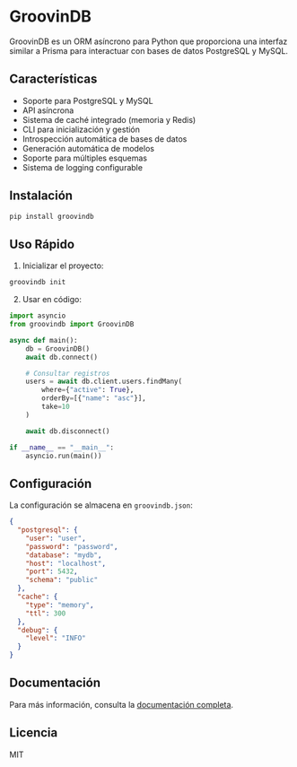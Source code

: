 # GroovinDB

GroovinDB es un ORM asíncrono para Python que proporciona una interfaz similar a Prisma para interactuar con bases de datos PostgreSQL y MySQL.

## Características

- Soporte para PostgreSQL y MySQL
- API asíncrona
- Sistema de caché integrado (memoria y Redis)
- CLI para inicialización y gestión
- Introspección automática de bases de datos
- Generación automática de modelos
- Soporte para múltiples esquemas
- Sistema de logging configurable

## Instalación

```bash
pip install groovindb
```

## Uso Rápido

1. Inicializar el proyecto:

```bash
groovindb init
```

2. Usar en código:

```python
import asyncio
from groovindb import GroovinDB

async def main():
    db = GroovinDB()
    await db.connect()

    # Consultar registros
    users = await db.client.users.findMany(
        where={"active": True},
        orderBy=[{"name": "asc"}],
        take=10
    )

    await db.disconnect()

if __name__ == "__main__":
    asyncio.run(main())
```

## Configuración

La configuración se almacena en `groovindb.json`:

```json
{
  "postgresql": {
    "user": "user",
    "password": "password",
    "database": "mydb",
    "host": "localhost",
    "port": 5432,
    "schema": "public"
  },
  "cache": {
    "type": "memory",
    "ttl": 300
  },
  "debug": {
    "level": "INFO"
  }
}
```

## Documentación

Para más información, consulta la [documentación completa](https://bitbucket.org/groovinads/groovindb/src/master/README.md).

## Licencia

MIT
